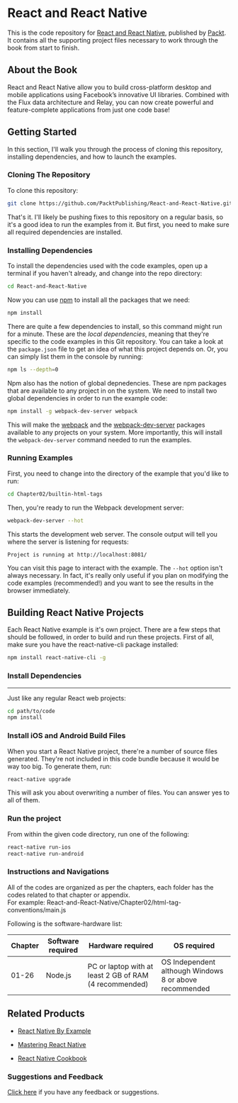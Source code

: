 # React and React Native
This is the code repository for
[React and React Native](https://www.packtpub.com/web-development/react-and-react-native),
published by [Packt](https://www.packtpub.com/). It contains all the supporting
project files necessary to work through the book from start to finish.

## About the Book
React and React Native allow you to build cross-platform desktop and mobile
applications using Facebook’s innovative UI libraries. Combined with the Flux
data architecture and Relay, you can now create powerful and feature-complete
applications from just one code base!

## Getting Started
In this section, I'll walk you through the process of cloning this repository,
installing dependencies, and how to launch the examples.

### Cloning The Repository
To clone this repository:

```bash
git clone https://github.com/PacktPublishing/React-and-React-Native.git
```

That's it. I'll likely be pushing fixes to this repository on a regular
basis, so it's a good idea to run the examples from it. But first, you
need to make sure all required dependencies are installed.

### Installing Dependencies
To install the dependencies used with the code examples, open up a terminal
if you haven't already, and change into the repo directory:

```bash
cd React-and-React-Native
```

Now you can use [npm](https://www.npmjs.com/) to install all the packages
that we need:

```bash
npm install
```

There are quite a few dependencies to install, so this command might run
for a minute. These are the *local dependencies*, meaning that they're specific
to the code examples in this Git repository. You can take a look at the
`package.json` file to get an idea of what this project depends on. Or, you
can simply list them in the console by running:

```bash
npm ls --depth=0
```

Npm also has the notion of global depnedencies. These are npm packages that
are available to any project in on the system. We need to install two global
dependencies in order to run the example code:

```bash
npm install -g webpack-dev-server webpack
```

This will make the [webpack](https://www.npmjs.com/package/webpack) and the
[webpack-dev-server](https://www.npmjs.com/package/webpack-dev-server) packages
available to any projects on your system. More importantly, this will install
the `webpack-dev-server` command needed to run the examples.

### Running Examples
First, you need to change into the directory of the example that you'd like
to run:

```bash
cd Chapter02/builtin-html-tags
```

Then, you're ready to run the Webpack development server:

```bash
webpack-dev-server --hot
```

This starts the development web server. The console output will tell you
where the server is listening for requests:

```
Project is running at http://localhost:8081/
```

You can visit this page to interact with the example. The `--hot` option isn't
always necessary. In fact, it's really only useful if you plan on modifying
the code examples (recommended!) and you want to see the results in the browser
immediately.

## Building React Native Projects
Each React Native example is it's own project. There are
a few steps that should be followed, in order to build and
run these projects. First of all, make sure you have the
react-native-cli package installed:

```bash
npm install react-native-cli -g
```

### Install Dependencies
--------------------

Just like any regular React web projects:

```bash
cd path/to/code
npm install
```

### Install iOS and Android Build Files
When you start a React Native project, there're a number
of source files generated. They're not included in this
code bundle because it would be way too big. To generate
them, run:

```bash
react-native upgrade
```

This will ask you about overwriting a number of files.
You can answer yes to all of them.

### Run the project
From within the given code directory, run one of the
following:

```bash
react-native run-ios
react-native run-android
```

### Instructions and Navigations
All of the codes are organized as per the chapters, each folder has the codes related to that chapter or appendix.                   
For example: React-and-React-Native/Chapter02/html-tag-conventions/main.js

Following is the software-hardware list:

| Chapter  | Software required | Hardware required | OS required |
| ------------- | ------------- | ------------- | ------------- |
| 01-26 | Node.js | PC or laptop with at least 2 GB of RAM (4 recommended) | OS Independent although Windows 8 or above recommended |

## Related Products
 
  
* [React Native By Example](https://www.packtpub.com/application-development/react-native-example?utm_source=github&utm_medium=repository&utm_campaign=9781786464750)
  
  
* [Mastering React Native](https://www.packtpub.com/web-development/mastering-react-native?utm_source=github&utm_medium=repository&utm_campaign=9781785885785)
  
  
* [React Native Cookbook](https://www.packtpub.com/application-development/react-native-cookbook?utm_source=github&utm_medium=repository&utm_campaign=9781786462558)
  
 

### Suggestions and Feedback
  
[Click here](https://docs.google.com/forms/d/e/1FAIpQLSe5qwunkGf6PUvzPirPDtuy1Du5Rlzew23UBp2S-P3wB-GcwQ/viewform) if you have any feedback or suggestions.
